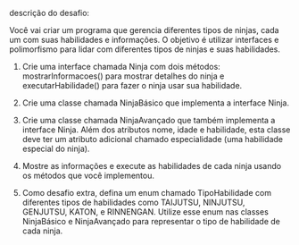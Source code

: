 descrição do desafio:

Você vai criar um programa que gerencia diferentes
tipos de ninjas, cada um com suas habilidades e
informações. O objetivo é utilizar interfaces e
polimorfismo para lidar com diferentes tipos de ninjas
e suas habilidades.

1. Crie uma interface chamada Ninja com dois
   métodos: mostrarInformacoes() para mostrar
   detalhes do ninja e executarHabilidade() para
   fazer o ninja usar sua habilidade.

2. Crie uma classe chamada NinjaBásico que
   implementa a interface Ninja.

3. Crie uma classe chamada NinjaAvançado que
   também implementa a interface Ninja. Além dos
   atributos nome, idade e habilidade, esta classe
   deve ter um atributo adicional chamado
   especialidade (uma habilidade especial do ninja).

4. Mostre as informações e execute as habilidades
   de cada ninja usando os métodos que você
   implementou.

5. 
   Como desafio extra, defina um enum chamado TipoHabilidade com diferentes tipos de
   habilidades como TAIJUTSU, NINJUTSU, GENJUTSU, KATON, e RINNENGAN. Utilize esse
   enum nas classes NinjaBásico e NinjaAvançado para representar o tipo de habilidade de cada
   ninja.

